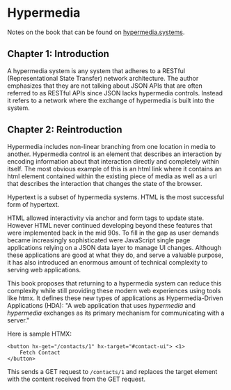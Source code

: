 # Hypermedia

Notes on the book that can be found on [hypermedia.systems](hypermedia.systems).

## Chapter 1: Introduction

A hypermedia system is any system that adheres to a RESTful (Representational State Transfer) network architecture. The author emphasizes that they are not talking about JSON APIs that are often referred to as RESTful APIs since JSON lacks hypermedia controls. Instead it refers to a network where the exchange of hypermedia is built into the system.

## Chapter 2: Reintroduction

Hypermedia includes non-linear branching from one location in media to another. Hypermedia control is an element that describes an interaction by encoding information about that interaction directly and completely within itself. The most obvious example of this is an html link where it contains an html element contained within the existing piece of media as well as a url that describes the interaction that changes the state of the browser.

Hypertext is a subset of hypermedia systems. HTML is the most successful form of hypertext.

HTML allowed interactivity via anchor and form tags to update state. However HTML never continued developing beyond these features that were implemented back in the mid 90s. To fill in the gap as user demands became increasingly sophisticated were JavaScript single page applications relying on a JSON data layer to manage UI changes. Although these applications are good at what they do, and serve a valuable purpose, it has also introduced an enormous amount of technical complexity to serving web applications.

This book proposes that returning to a hypermedia system can reduce this complexity while still providing these modern web experiences using tools like htmx. It defines these new types of applications as Hypermedia-Driven Applications (HDA): "A web application that uses _hypermedia_ and _hypermedia_ exchanges as its primary mechanism for communicating with a server."

Here is sample HTMX:

```
<button hx-get="/contacts/1" hx-target="#contact-ui"> <1>
    Fetch Contact
</button>
```

This sends a GET request to `/contacts/1` and replaces the target element with the content received from the GET request.
